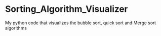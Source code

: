 # Sorting_Algorithm_Visualizer
 My python code that visualizes the bubble sort, quick sort and Merge sort algorithms
